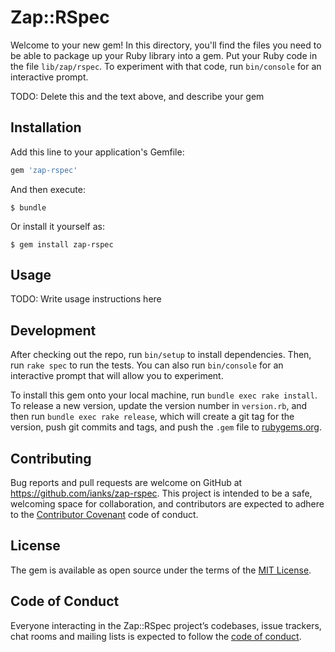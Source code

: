 # Zap::RSpec

Welcome to your new gem! In this directory, you'll find the files you need to be able to package up your Ruby library into a gem. Put your Ruby code in the file `lib/zap/rspec`. To experiment with that code, run `bin/console` for an interactive prompt.

TODO: Delete this and the text above, and describe your gem

## Installation

Add this line to your application's Gemfile:

```ruby
gem 'zap-rspec'
```

And then execute:

    $ bundle

Or install it yourself as:

    $ gem install zap-rspec

## Usage

TODO: Write usage instructions here

## Development

After checking out the repo, run `bin/setup` to install dependencies. Then, run `rake spec` to run the tests. You can also run `bin/console` for an interactive prompt that will allow you to experiment.

To install this gem onto your local machine, run `bundle exec rake install`. To release a new version, update the version number in `version.rb`, and then run `bundle exec rake release`, which will create a git tag for the version, push git commits and tags, and push the `.gem` file to [rubygems.org](https://rubygems.org).

## Contributing

Bug reports and pull requests are welcome on GitHub at https://github.com/ianks/zap-rspec. This project is intended to be a safe, welcoming space for collaboration, and contributors are expected to adhere to the [Contributor Covenant](http://contributor-covenant.org) code of conduct.

## License

The gem is available as open source under the terms of the [MIT License](https://opensource.org/licenses/MIT).

## Code of Conduct

Everyone interacting in the Zap::RSpec project’s codebases, issue trackers, chat rooms and mailing lists is expected to follow the [code of conduct](https://github.com/ianks/zap-rspec/blob/master/CODE_OF_CONDUCT.md).
